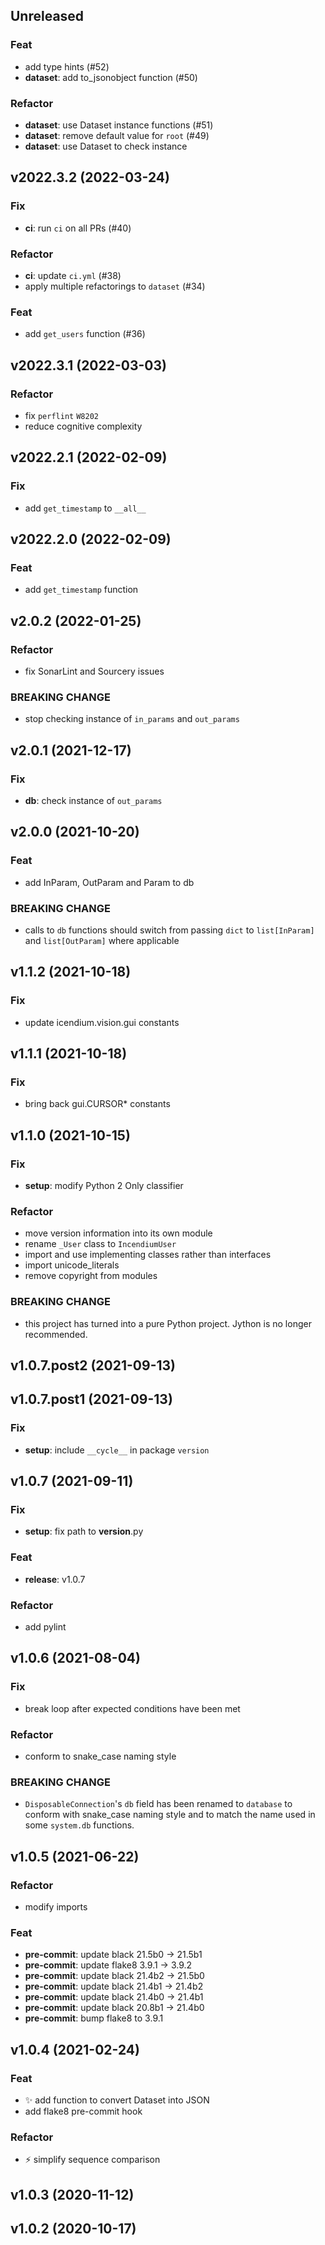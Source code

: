 ## Unreleased

### Feat

- add type hints (#52)
- **dataset**: add to_jsonobject function (#50)

### Refactor

- **dataset**: use Dataset instance functions (#51)
- **dataset**: remove default value for `root` (#49)
- **dataset**: use Dataset to check instance

## v2022.3.2 (2022-03-24)

### Fix

- **ci**: run `ci` on all PRs (#40)

### Refactor

- **ci**: update `ci.yml` (#38)
- apply multiple refactorings to `dataset` (#34)

### Feat

- add `get_users` function (#36)

## v2022.3.1 (2022-03-03)

### Refactor

- fix `perflint` `W8202`
- reduce cognitive complexity

## v2022.2.1 (2022-02-09)

### Fix

- add `get_timestamp` to `__all__`

## v2022.2.0 (2022-02-09)

### Feat

- add `get_timestamp` function

## v2.0.2 (2022-01-25)

### Refactor

- fix SonarLint and Sourcery issues

### BREAKING CHANGE

- stop checking instance of `in_params` and `out_params`

## v2.0.1 (2021-12-17)

### Fix

- **db**: check instance of `out_params`

## v2.0.0 (2021-10-20)

### Feat

- add InParam, OutParam and Param to db

### BREAKING CHANGE

- calls to `db` functions should switch from  passing
`dict` to `list[InParam]` and `list[OutParam]` where applicable

## v1.1.2 (2021-10-18)

### Fix

- update icendium.vision.gui constants

## v1.1.1 (2021-10-18)

### Fix

- bring back gui.CURSOR* constants

## v1.1.0 (2021-10-15)

### Fix

- **setup**: modify Python 2 Only classifier

### Refactor

- move version information into its own module
- rename `_User` class to `IncendiumUser`
- import and use implementing classes rather than interfaces
- import unicode_literals
- remove copyright from modules

### BREAKING CHANGE

- this project has turned into a pure Python project.
Jython is no longer recommended.

## v1.0.7.post2 (2021-09-13)

## v1.0.7.post1 (2021-09-13)

### Fix

- **setup**: include `__cycle__` in package `version`

## v1.0.7 (2021-09-11)

### Fix

- **setup**: fix path to __version__.py

### Feat

- **release**: v1.0.7

### Refactor

- add pylint

## v1.0.6 (2021-08-04)

### Fix

- break loop after expected conditions have been met

### Refactor

- conform to snake_case naming style

### BREAKING CHANGE

- `DisposableConnection`'s `db` field has been renamed to
`database` to conform with snake_case naming style and to match the name
used in some `system.db` functions.

## v1.0.5 (2021-06-22)

### Refactor

- modify imports

### Feat

- **pre-commit**: update black 21.5b0 -> 21.5b1
- **pre-commit**: update flake8 3.9.1 -> 3.9.2
- **pre-commit**: update black 21.4b2 -> 21.5b0
- **pre-commit**: update black 21.4b1 -> 21.4b2
- **pre-commit**: update black 21.4b0 -> 21.4b1
- **pre-commit**: update black 20.8b1 -> 21.4b0
- **pre-commit**: bump flake8 to 3.9.1

## v1.0.4 (2021-02-24)

### Feat

- :sparkles: add function to convert Dataset into JSON
- add flake8 pre-commit hook

### Refactor

- :zap: simplify sequence comparison

## v1.0.3 (2020-11-12)

## v1.0.2 (2020-10-17)
